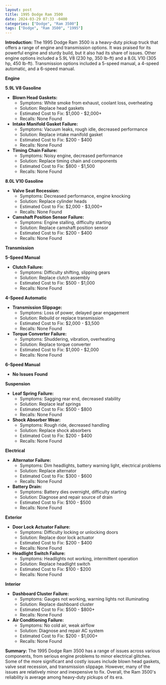 ```yaml
---
layout: post
title: 1995 Dodge Ram 3500
date: 2024-03-29 07:33 -0400
categories: ["Dodge", "Ram 3500"]
tags: ["Dodge", "Ram 3500", "1995"]
---
```

**Introduction:**
The 1995 Dodge Ram 3500 is a heavy-duty pickup truck that offers a range of engine and transmission options. It was praised for its powerful engine and sturdy build, but it also had its share of issues. Other engine options included a 5.9L V8 (230 hp, 350 lb-ft) and a 8.0L V10 (305 hp, 450 lb-ft). Transmission options included a 5-speed manual, a 4-speed automatic, and a 6-speed manual.

**Engine**

**5.9L V8 Gasoline**

* **Blown Head Gaskets:**
    * Symptoms: White smoke from exhaust, coolant loss, overheating
    * Solution: Replace head gaskets
    * Estimated Cost to Fix: $1,000 - $2,000+
    * Recalls: None Found
* **Intake Manifold Gasket Failure:**
    * Symptoms: Vacuum leaks, rough idle, decreased performance
    * Solution: Replace intake manifold gasket
    * Estimated Cost to Fix: $200 - $400
    * Recalls: None Found
* **Timing Chain Failure:**
    * Symptoms: Noisy engine, decreased performance
    * Solution: Replace timing chain and components
    * Estimated Cost to Fix: $800 - $1,500
    * Recalls: None Found

**8.0L V10 Gasoline**

* **Valve Seat Recession:**
    * Symptoms: Decreased performance, engine knocking
    * Solution: Replace cylinder heads
    * Estimated Cost to Fix: $2,000 - $3,000+
    * Recalls: None Found
* **Camshaft Position Sensor Failure:**
    * Symptoms: Engine stalling, difficulty starting
    * Solution: Replace camshaft position sensor
    * Estimated Cost to Fix: $200 - $400
    * Recalls: None Found

**Transmission**

**5-Speed Manual**

* **Clutch Failure:**
    * Symptoms: Difficulty shifting, slipping gears
    * Solution: Replace clutch assembly
    * Estimated Cost to Fix: $500 - $1,000
    * Recalls: None Found

**4-Speed Automatic**

* **Transmission Slippage:**
    * Symptoms: Loss of power, delayed gear engagement
    * Solution: Rebuild or replace transmission
    * Estimated Cost to Fix: $2,000 - $3,500
    * Recalls: None Found
* **Torque Converter Failure:**
    * Symptoms: Shuddering, vibration, overheating
    * Solution: Replace torque converter
    * Estimated Cost to Fix: $1,000 - $2,000
    * Recalls: None Found

**6-Speed Manual**

* **No Issues Found**

**Suspension**

* **Leaf Spring Failure:**
    * Symptoms: Sagging rear end, decreased stability
    * Solution: Replace leaf springs
    * Estimated Cost to Fix: $500 - $800
    * Recalls: None Found
* **Shock Absorber Wear:**
    * Symptoms: Rough ride, decreased handling
    * Solution: Replace shock absorbers
    * Estimated Cost to Fix: $200 - $400
    * Recalls: None Found

**Electrical**

* **Alternator Failure:**
    * Symptoms: Dim headlights, battery warning light, electrical problems
    * Solution: Replace alternator
    * Estimated Cost to Fix: $300 - $600
    * Recalls: None Found
* **Battery Drain:**
    * Symptoms: Battery dies overnight, difficulty starting
    * Solution: Diagnose and repair source of drain
    * Estimated Cost to Fix: $100 - $500
    * Recalls: None Found

**Exterior**

* **Door Lock Actuator Failure:**
    * Symptoms: Difficulty locking or unlocking doors
    * Solution: Replace door lock actuator
    * Estimated Cost to Fix: $200 - $400
    * Recalls: None Found
* **Headlight Switch Failure:**
    * Symptoms: Headlights not working, intermittent operation
    * Solution: Replace headlight switch
    * Estimated Cost to Fix: $100 - $200
    * Recalls: None Found

**Interior**

* **Dashboard Cluster Failure:**
    * Symptoms: Gauges not working, warning lights not illuminating
    * Solution: Replace dashboard cluster
    * Estimated Cost to Fix: $500 - $800+
    * Recalls: None Found
* **Air Conditioning Failure:**
    * Symptoms: No cold air, weak airflow
    * Solution: Diagnose and repair AC system
    * Estimated Cost to Fix: $200 - $1,000+
    * Recalls: None Found

**Summary:**
The 1995 Dodge Ram 3500 has a range of issues across various components, from serious engine problems to minor electrical glitches. Some of the more significant and costly issues include blown head gaskets, valve seat recession, and transmission slippage. However, many of the issues are relatively minor and inexpensive to fix. Overall, the Ram 3500's reliability is average among heavy-duty pickups of its era.
